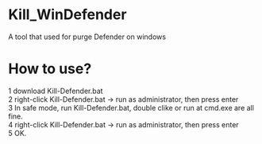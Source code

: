 # Kill_WinDefender
A tool that used for purge Defender on windows

# How to use?
1 download Kill-Defender.bat   
2 right-click Kill-Defender.bat -> run as administrator, then press enter   
3 In safe mode, run Kill-Defender.bat, double clike or run at cmd.exe are all fine.   
4 right-click Kill-Defender.bat -> run as administrator, then press enter   
5 OK.   
